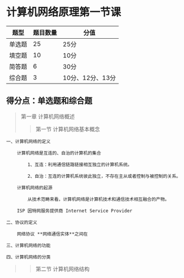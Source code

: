 # 计算机网络原理第一节课
| 题型 | 题目数量 | 分值
| ---- | ---- | ----
| 单选题 | 25 | 25分|
| 填空题 | 10 | 10分|
| 简答题 | 6 | 30分|
| 综合题 | 3 | 10分、12分、13分 |

## 得分点：单选题和综合题

> 第一章 计算机网络概述
>> 第一节 计算机网络基本概念

    一、计算机网络的定义
    
        计算机网络是互连的、自治的计算机的集合
        
            1、互连：利用通信链路链接相互独立的计算机系统。
            
            2、自治：互连的计算机系统彼此独立，不存在主从或者控制与被控制的关系。
        
        计算机网络的起源

            从技术范畴来看，计算机网络是计算机技术和通信技术相互融合的产物。

        ISP 因特网服务提供商 Internet Service Provider

    二、协议的定义

        网络协议 **网络通信实体**之间在

    三、计算机网络的功能

    四、计算机网络的分类

>> 第二节 计算机网络结构
